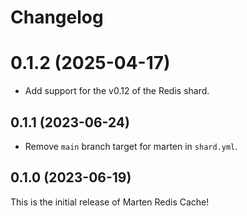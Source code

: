 # Changelog

# 0.1.2 (2025-04-17)

* Add support for the v0.12 of the Redis shard.

## 0.1.1 (2023-06-24)

* Remove `main` branch target for marten in `shard.yml`.

## 0.1.0 (2023-06-19)

This is the initial release of Marten Redis Cache!
